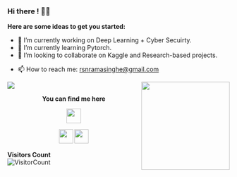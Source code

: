 ### Hi there ! 👋😄


**Here are some ideas to get you started:**

- 🔭 I’m currently working on Deep Learning + Cyber Secuirty.
- 🌱 I’m currently learning Pytorch.
- 👯 I’m looking to collaborate on Kaggle and Research-based projects.
<!---- 🤔 I’m looking for help with [Stacked Hourglass Network](https://arxiv.org/abs/1603.06937#:~:text=We%20refer%20to%20the%20architecture,benchmarks%20outcompeting%20all%20recent%20methods.), [JPP-Net](https://arxiv.org/pdf/1804.01984).-->
- 📫 How to reach me: rsnramasinghe@gmail.com
<!--- 😄 Pronouns: Anything you like.
- ⚡ Fun fact: Undergrad in ECE but don't know why I chose that.  -->

![](https://github-readme-stats.vercel.app/api?username=rishier827&show_icons=true&title_color=E88795&icon_color=FF33FF&text_color=D6BCD5&bg_color=151515)
<img align='right' src='https://github.com/Rishit-dagli/Rishit-dagli/blob/master/images/octocat-anime.gif' width='200"'>  

<p align = "center"><b>You can find me here</b></p>
<p align = "center"><img align="center" src="https://github.com/rajput2107/rajput2107/blob/master/Assets/Handshake.gif" height="33px" /></p>
<!--<p align = "center"><a><img src="https://icon-library.net//images/icon-programmer/icon-programmer-14.jpg" width="150px" height="150px" /></a></p>  -->
<p align = "center"><a href="https://www.linkedin.com/in/nishara-ramasinghe-7976ab15a/"><img src="https://github.com/hussainweb/hussainweb/blob/main/icons/linkedin.png" width="32px" height="32px"></a>  <a href="https://medium.com/@rsnramasinghe"><img src="https://cdn.jsdelivr.net/npm/simple-icons@3.0.1/icons/medium.svg" width="32px" height="32px"></a>  </p>  
  
**Visitors Count**  
![VisitorCount](https://profile-counter.glitch.me/{rishier827}/count.svg)
<!-- https://cdn4.iconfinder.com/data/icons/logos-and-brands/512/189_Kaggle_logo_logos-512 -->

